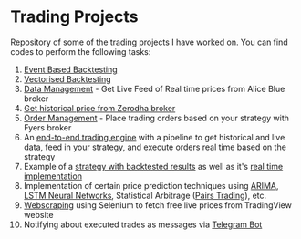 # Trading Projects

Repository of some of the trading projects I have worked on. You can find codes to perform the following tasks:

1. [Event Based Backtesting](https://github.com/Riddhishah1008/Trading_Projects/blob/master/Backtested%20%2B%20Live%20Strategy/Event%20based%20Backtesting.ipynb)
2. [Vectorised Backtesting](https://github.com/Riddhishah1008/Trading_Projects/tree/master/Vectorised%20Backtesting)
3. [Data Management](https://github.com/Riddhishah1008/Trading_Projects/blob/master/Customisable_Strategy_with_Trading_Engine/AliceBlueDataProject.py) - Get Live Feed of Real time prices from Alice Blue broker
4. [Get historical price from Zerodha broker](https://github.com/Riddhishah1008/Trading_Projects/blob/master/Customisable_Strategy_with_Trading_Engine/Zerodha.py)
5. [Order Management](https://github.com/Riddhishah1008/Trading_Projects/blob/master/Basic%20Strategies%20with%20Live%20Data%20Feed%20and%20Order%20Management%20System/Basic%20Strategy.ipynb) - Place trading orders based on your strategy with Fyers broker
6. An [end-to-end trading engine](https://github.com/Riddhishah1008/Trading_Projects/tree/master/Customisable_Strategy_with_Trading_Engine) with a pipeline to get historical and live data, feed in your strategy, and execute orders real time based on the strategy
7. Example of a [strategy with backtested results](https://github.com/Riddhishah1008/Trading_Projects/blob/master/Backtested%20%2B%20Live%20Strategy/Event%20based%20Backtesting.ipynb) as well as it's [real time implementation](https://github.com/Riddhishah1008/Trading_Projects/tree/master/Backtested%20%2B%20Live%20Strategy/Live%20Implementation)
8. Implementation of certain price prediction techniques using [ARIMA](https://github.com/Riddhishah1008/Trading_Projects/blob/master/Advanced%20Techniques/ARIMA.ipynb), [LSTM Neural Networks](https://github.com/Riddhishah1008/Trading_Projects/blob/master/Advanced%20Techniques/LSTM.ipynb), Statistical Arbitrage ([Pairs Trading](https://github.com/Riddhishah1008/Trading_Projects/blob/master/Advanced%20Techniques/Pairs%20Trading.ipynb)), etc.
10. [Webscraping](https://github.com/Riddhishah1008/Trading_Projects/blob/master/Basic%20Strategies%20with%20Live%20Data%20Feed%20and%20Order%20Management%20System/TradingView.ipynb) using Selenium to fetch free live prices from TradingView website
11. Notifying about executed trades as messages via [Telegram Bot](https://github.com/Riddhishah1008/Trading_Projects/blob/master/Customisable_Strategy_with_Trading_Engine/telegram_bot.py)
